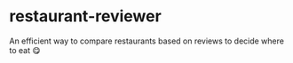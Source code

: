 # restaurant-reviewer
An efficient way to compare restaurants based on reviews to decide where to eat 😋
